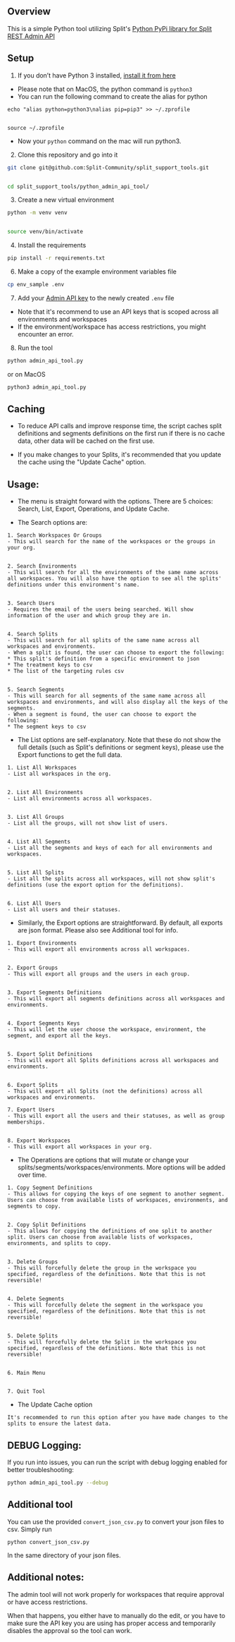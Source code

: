 ## Overview


This is a simple Python tool utilizing Split's [Python PyPi library for Split REST Admin API](https://help.split.io/hc/en-us/articles/4412331052685-Python-PyPi-library-for-Split-REST-Admin-API)


## Setup


1. If you don’t have Python 3 installed, [install it from here](https://www.python.org/downloads/)
- Please note that on MacOS, the python command is `python3`
- You can run the following command to create the alias for python
```
echo "alias python=python3\nalias pip=pip3" >> ~/.zprofile


source ~/.zprofile
```
- Now your `python` command on the mac will run python3.


2. Clone this repository and go into it


```bash
git clone git@github.com:Split-Community/split_support_tools.git


cd split_support_tools/python_admin_api_tool/
```


3. Create a new virtual environment


```bash
python -m venv venv


source venv/bin/activate
```


4. Install the requirements


```bash
pip install -r requirements.txt
```


6. Make a copy of the example environment variables file


```bash
cp env_sample .env
```


7. Add your [Admin API key](https://help.split.io/hc/en-us/articles/360019916211-API-keys#adding-admin-api-keys) to the newly created `.env` file
- Note that it's recommend to use an API keys that is scoped across all environments and workspaces
- If the environment/workspace has access restrictions, you might encounter an error.


8. Run the tool


```bash
python admin_api_tool.py
```
or on MacOS


```bash
python3 admin_api_tool.py
```


## Caching
- To reduce API calls and improve response time, the script caches split definitions and segments definitions on the first run if there is no cache data, other data will be cached on the first use.


- If you make changes to your Splits, it's recommended that you update the cache using the "Update Cache" option.


## Usage:
- The menu is straight forward with the options. There are 5 choices: Search, List, Export, Operations, and Update Cache.


- The Search options are:


```
1. Search Workspaces Or Groups
- This will search for the name of the workspaces or the groups in your org.


2. Search Environments
- This will search for all the environments of the same name across all workspaces. You will also have the option to see all the splits' definitions under this environment's name.


3. Search Users
- Requires the email of the users being searched. Will show information of the user and which group they are in.


4. Search Splits
- This will search for all splits of the same name across all workspaces and environments.
- When a split is found, the user can choose to export the following:
* This split's definition from a specific environment to json
* The treatment keys to csv
* The list of the targeting rules csv


5. Search Segments
- This will search for all segments of the same name across all workspaces and environments, and will also display all the keys of the segments.
- When a segment is found, the user can choose to export the following:
* The segment keys to csv
```


- The List options are self-explanatory. Note that these do not show the full details (such as Split's definitions or segment keys), please use the Export functions to get the full data.


```
1. List All Workspaces
- List all workspaces in the org.


2. List All Environments
- List all environments across all workspaces.


3. List All Groups
- List all the groups, will not show list of users.


4. List All Segments
- List all the segments and keys of each for all environments and workspaces.


5. List All Splits
- List all the splits across all workspaces, will not show split's definitions (use the export option for the definitions).


6. List All Users
- List all users and their statuses.
```


- Similarly, the Export options are straightforward. By default, all exports are json format. Please also see Additional tool for info.


```
1. Export Environments
- This will export all environments across all workspaces.


2. Export Groups
- This will export all groups and the users in each group.


3. Export Segments Definitions
- This will export all segments definitions across all workspaces and environments.


4. Export Segments Keys
- This will let the user choose the workspace, environment, the segment, and export all the keys.


5. Export Split Definitions
- This will export all Splits definitions across all workspaces and environments.


6. Export Splits
- This will export all Splits (not the definitions) across all workspaces and environments.

7. Export Users
- This will export all the users and their statuses, as well as group memberships.


8. Export Workspaces
- This will export all workspaces in your org.
```


- The Operations are options that will mutate or change your splits/segments/workspaces/environments. More options will be added over time.


```
1. Copy Segment Definitions
- This allows for copying the keys of one segment to another segment. Users can choose from available lists of workspaces, environments, and segments to copy.


2. Copy Split Definitions
- This allows for copying the definitions of one split to another split. Users can choose from available lists of workspaces, environments, and splits to copy.


3. Delete Groups
- This will forcefully delete the group in the workspace you specified, regardless of the definitions. Note that this is not reversible!


4. Delete Segments
- This will forcefully delete the segment in the workspace you specified, regardless of the definitions. Note that this is not reversible!


5. Delete Splits
- This will forcefully delete the Split in the workspace you specified, regardless of the definitions. Note that this is not reversible!


6. Main Menu


7. Quit Tool
```


- The Update Cache option


```
It's recommended to run this option after you have made changes to the splits to ensure the latest data.
```


## DEBUG Logging:
If you run into issues, you can run the script with debug logging enabled for better troubleshooting:


```bash
python admin_api_tool.py --debug
```



## Additional tool
You can use the provided `convert_json_csv.py` to convert your json files to csv. Simply run


```
python convert_json_csv.py
```


In the same directory of your json files.



## Additional notes:
The admin tool will not work properly for workspaces that require approval or have access restrictions.


When that happens, you either have to manually do the edit, or you have to make sure the API key you are using has proper access and temporarily disables the approval so the tool can work.
